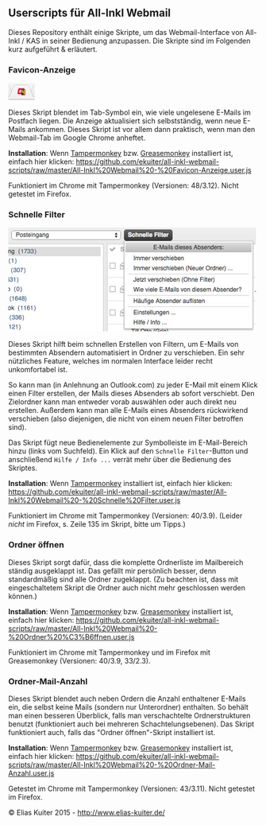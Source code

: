 ## Userscripts für All-Inkl Webmail

Dieses Repository enthält einige Skripte, um das Webmail-Interface von All-Inkl / KAS in seiner Bedienung anzupassen. Die Skripte sind im Folgenden kurz aufgeführt & erläutert.

### Favicon-Anzeige

![Favicon-Anzeige](https://raw.githubusercontent.com/ekuiter/all-inkl-webmail-scripts/img/favicon.jpg)

Dieses Skript blendet im Tab-Symbol ein, wie viele ungelesene E-Mails im Postfach liegen. Die Anzeige aktualisiert sich selbstständig, wenn neue E-Mails ankommen. Dieses Skript ist vor allem dann praktisch, wenn man den Webmail-Tab im Google Chrome anheftet.

**Installation**: Wenn [Tampermonkey](https://chrome.google.com/webstore/detail/tampermonkey/dhdgffkkebhmkfjojejmpbldmpobfkfo) bzw. [Greasemonkey](https://addons.mozilla.org/de/firefox/addon/greasemonkey/) installiert ist, einfach hier klicken: https://github.com/ekuiter/all-inkl-webmail-scripts/raw/master/All-Inkl%20Webmail%20-%20Favicon-Anzeige.user.js

Funktioniert im Chrome mit Tampermonkey (Versionen: 48/3.12).
Nicht getestet im Firefox.

### Schnelle Filter

![Schnelle Filter](https://raw.githubusercontent.com/ekuiter/all-inkl-webmail-scripts/img/filters.jpg)

Dieses Skript hilft beim schnellen Erstellen von Filtern, um E-Mails von bestimmten Absendern automatisiert in Ordner zu verschieben. Ein sehr nützliches Feature, welches im normalen Interface leider recht unkomfortabel ist.

So kann man (in Anlehnung an Outlook.com) zu jeder E-Mail mit einem Klick einen Filter erstellen, der Mails dieses Absenders ab sofort verschiebt. Den Zielordner kann man entweder vorab auswählen oder auch direkt neu erstellen. Außerdem kann man alle E-Mails eines Absenders rückwirkend verschieben (also diejenigen, die nicht von einem neuen Filter betroffen sind).

Das Skript fügt neue Bedienelemente zur Symbolleiste im E-Mail-Bereich hinzu (links vom Suchfeld). Ein Klick auf den `Schnelle Filter`-Button und anschließend `Hilfe / Info ...` verrät mehr über die Bedienung des Skriptes.

**Installation**: Wenn [Tampermonkey](https://chrome.google.com/webstore/detail/tampermonkey/dhdgffkkebhmkfjojejmpbldmpobfkfo) installiert ist, einfach hier klicken: https://github.com/ekuiter/all-inkl-webmail-scripts/raw/master/All-Inkl%20Webmail%20-%20Schnelle%20Filter.user.js

Funktioniert im Chrome mit Tampermonkey (Versionen: 40/3.9).
(Leider *nicht* im Firefox, s. Zeile 135 im Skript, bitte um Tipps.)

### Ordner öffnen
Dieses Skript sorgt dafür, dass die komplette Ordnerliste im Mailbereich ständig ausgeklappt ist. Das gefällt mir persönlich besser, denn standardmäßig sind alle Ordner zugeklappt. (Zu beachten ist, dass mit eingeschaltetem Skript die Ordner auch nicht mehr geschlossen werden können.)

**Installation**: Wenn [Tampermonkey](https://chrome.google.com/webstore/detail/tampermonkey/dhdgffkkebhmkfjojejmpbldmpobfkfo) bzw. [Greasemonkey](https://addons.mozilla.org/de/firefox/addon/greasemonkey/) installiert ist, einfach hier klicken: https://github.com/ekuiter/all-inkl-webmail-scripts/raw/master/All-Inkl%20Webmail%20-%20Ordner%20%C3%B6ffnen.user.js

Funktioniert im Chrome mit Tampermonkey und im Firefox mit Greasemonkey (Versionen: 40/3.9, 33/2.3).

### Ordner-Mail-Anzahl
Dieses Skript blendet auch neben Ordern die Anzahl enthaltener E-Mails ein, die selbst keine Mails (sondern nur Unterordner) enthalten.
So behält man einen besseren Überblick, falls man verschachtelte Ordnerstrukturen benutzt (funktioniert auch bei mehreren Schachtelungsebenen).
Das Skript funktioniert auch, falls das "Ordner öffnen"-Skript installiert ist.

**Installation**: Wenn [Tampermonkey](https://chrome.google.com/webstore/detail/tampermonkey/dhdgffkkebhmkfjojejmpbldmpobfkfo) bzw. [Greasemonkey](https://addons.mozilla.org/de/firefox/addon/greasemonkey/) installiert ist, einfach hier klicken: https://github.com/ekuiter/all-inkl-webmail-scripts/raw/master/All-Inkl%20Webmail%20-%20Ordner-Mail-Anzahl.user.js

Getestet im Chrome mit Tampermonkey (Versionen: 43/3.11).
Nicht getestet im Firefox.

© Elias Kuiter 2015 - http://www.elias-kuiter.de/
